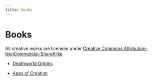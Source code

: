```yaml
---
title: Books
---
```

# Books

All creative works are licensed under [Creative Commons Attribution-NonCommercial-ShareAlike](https://creativecommons.org/licenses/by-nc-sa/4.0/)

* [Deathworld Origins](./deathworld_origins)

* [Apex of Creation](./apex_of_creation)
